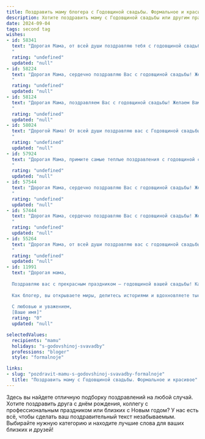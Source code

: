 ```yaml
---
title: Поздравить маму блогера с Годовщиной свадьбы. Формальное и красивое
description: Хотите поздравить маму с Годовщиной свадьбы или другим праздником? Наш ИИ создаст незабываемое поздравление, а вы обязательно выделитесь среди других.  
date: 2024-09-04
tags: second tag
wishes:
- id: 58341
  text: "Дорогая Мама, от всей души поздравляю тебя с годовщиной свадьбы! Желаю вам с папой долгих лет совместной жизни, наполненных любовью, счастьем и взаимопониманием. Пусть ваш блог продолжает радовать ваших подписчиков, а ваш союз – оставаться примером для всех.
  "
  rating: "undefined"
  updated: "null"
- id: 58224
  text: "Дорогая Мама, сердечно поздравляю Вас с годовщиной свадьбы! Желаю Вам и Вашему любимому супругу  крепкой любви, которая с годами только крепнет, и  неиссякаемого вдохновения для творческих свершений в Вашем блоге. Пусть каждый день вашей жизни будет наполнен радостью, теплом и любовью!
  "
  rating: "undefined"
  updated: "null"
- id: 58124
  text: "Дорогая Мама, поздравляем Вас с годовщиной свадьбы! Желаем Вам и Вашему супругу долгих лет совместной жизни, наполненных любовью, счастьем и взаимопониманием. Пусть ваши блоги всегда будут яркими и вдохновляющими, а ваш семейный очаг — теплым и уютным.
  "
  rating: "undefined"
  updated: "null"
- id: 58024
  text: "Дорогой Мама! От всей души поздравляю вас с Годовщиной свадьбы! Желаю вам долгих лет совместной жизни, наполненных счастьем, любовью и взаимопониманием. Пусть ваша семья всегда будет крепкой и дружной, а ваш блог продолжает радовать поклонников интересными историями и вдохновляющими советами.
  "
  rating: "undefined"
  updated: "null"
- id: 57924
  text: "Дорогая Мама, примите самые теплые поздравления с годовщиной свадьбы! Желаем вам, чтобы ваша любовь, как и ваш блог, продолжала вдохновлять и радовать всех вокруг!
  "
  rating: "undefined"
  updated: "null"
- id: 57544
  text: "Дорогая Мама, сердечно поздравляю Вас с годовщиной свадьбы! Желаю долгих лет совместной жизни, наполненных счастьем, любовью и взаимопониманием. Пусть Ваш блог всегда будет ярким и интересным, а Ваши подписчики - преданными поклонниками Вашего таланта и искренности.
  "
  rating: "undefined"
  updated: "null"
- id: 57444
  text: "Дорогая Мама, сердечно поздравляю Вас с годовщиной свадьбы! Желаю вам, чтобы ваша жизнь была такой же яркой и вдохновляющей, как ваш блог. Пусть любовь и счастье  всегда царят в вашем доме!
  "
  rating: "undefined"
  updated: "null"
- id: 55264
  text: "Дорогая Мама, от всей души поздравляю вас с годовщиной свадьбы! Желаю вам, чтобы ваша любовь и семейное счастье продолжали цвести и радовать вас долгие годы. Пусть ваша жизнь будет наполнена радостью, гармонией и взаимным пониманием. Счастья вам и крепкой семьи!
  "
  rating: "undefined"
  updated: "null"
- id: 11991
  text: "Дорогая мама,
  
  Поздравляю вас с прекрасным праздником – годовщиной вашей свадьбы! Каждый год, прошедший вместе, – это новый стих в вашей великой любви, новый аккорд в вашей прекрасной песне. Вы – пример для всех нас, пример верности, любви и взаимопонимания.
  
  Как блогер, вы открываете миры, делитесь историями и вдохновляете тысячи людей. Это так прекрасно, что вы делаете это все вместе, поддерживая и вдохновляя друг друга. Пусть ваш союз будет таким же ярким и живым, как и ваши блоги, пусть каждый день приносит вам новые радости и открытия.
  
  С любовью и уважением,
  [Ваше имя]"
  rating: "0"
  updated: "null"

selectedValues:
  recipients: "mamu"
  holidays: "s-godovshinoj-svavadby"
  professions: "bloger"
  style: "formalnoje"

links:
- slug: "pozdravit-mamu-s-godovshinoj-svavadby-formalnoje"
  title: "Поздравить маму с Годовщиной свадьбы. Формальное и красивое"
---
```


Здесь вы найдете отличную подборку поздравлений на любой случай. 
Хотите поздравить друга с днём рождения, коллегу с профессиональным праздником или близких с Новым годом? У нас есть всё, чтобы сделать ваш поздравительный текст незабываемым. Выбирайте нужную категорию и находите лучшие слова для ваших близких и друзей!

